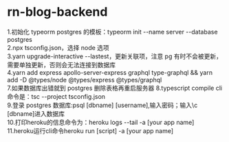 # rn-blog-backend

1.初始化 typeorm postgres 的模板：typeorm init --name server --database postgres  
2.npx tsconfig.json，选择 node 选项  
3.yarn upgrade-interactive --lastest，更新关联项，注意 pg 有时不会被更新，需要单独更新，否则会无法连接到数据库  
4.yarn add express apollo-server-express graphql type-graphql && yarn add -D @types/node @types/express @types/graphql  
7.如果数据库出错就到 postgres 删除表格再重启服务器
8.typescript compile cli 命令是：tsc --project tsconfig.json  
9.登录 postgres 数据库:psql [dbname] [username],输入密码；输入\c [dbname]进入数据库  
10.打印heroku的信息命令为：heroku logs --tail -a [your app name]  
11.heroku运行cli命令heroku run [script] -a [your app name]  
